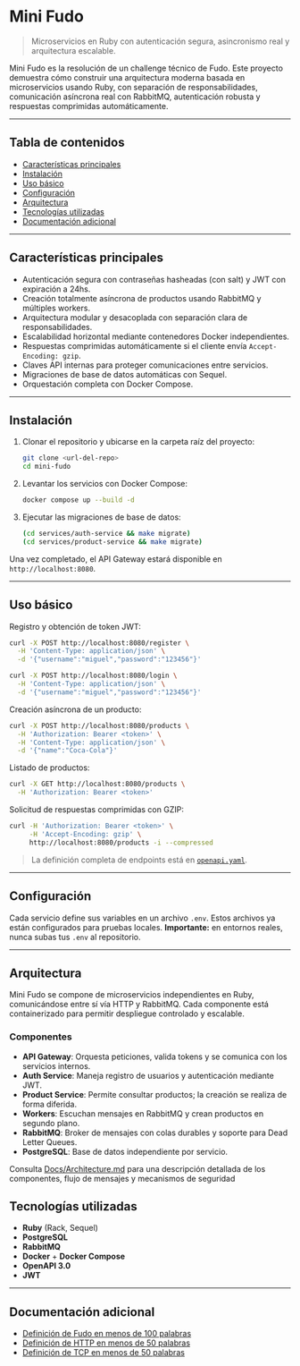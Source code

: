 # Mini Fudo

> Microservicios en Ruby con autenticación segura, asincronismo real y arquitectura escalable.

Mini Fudo es la resolución de un challenge técnico de Fudo. Este proyecto demuestra cómo construir una arquitectura moderna basada en microservicios usando Ruby, con separación de responsabilidades, comunicación asíncrona real con RabbitMQ, autenticación robusta y respuestas comprimidas automáticamente.

---

## Tabla de contenidos

- [Características principales](#características-principales)
- [Instalación](#instalación)
- [Uso básico](#uso-básico)
- [Configuración](#configuración)
- [Arquitectura](#arquitectura)
- [Tecnologías utilizadas](#tecnologías-utilizadas)
- [Documentación adicional](#documentación-adicional)

---

## Características principales

- Autenticación segura con contraseñas hasheadas (con salt) y JWT con expiración a 24hs.
- Creación totalmente asíncrona de productos usando RabbitMQ y múltiples workers.
- Arquitectura modular y desacoplada con separación clara de responsabilidades.
- Escalabilidad horizontal mediante contenedores Docker independientes.
- Respuestas comprimidas automáticamente si el cliente envía `Accept-Encoding: gzip`.
- Claves API internas para proteger comunicaciones entre servicios.
- Migraciones de base de datos automáticas con Sequel.
- Orquestación completa con Docker Compose.

---

## Instalación

1. Clonar el repositorio y ubicarse en la carpeta raíz del proyecto:

    ```bash
    git clone <url-del-repo>
    cd mini-fudo
    ```

2. Levantar los servicios con Docker Compose:

    ```bash
    docker compose up --build -d
    ```

3. Ejecutar las migraciones de base de datos:

    ```bash
    (cd services/auth-service && make migrate)
    (cd services/product-service && make migrate)
    ```

Una vez completado, el API Gateway estará disponible en `http://localhost:8080`.

---

## Uso básico

Registro y obtención de token JWT:

```bash
curl -X POST http://localhost:8080/register \
  -H 'Content-Type: application/json' \
  -d '{"username":"miguel","password":"123456"}'

curl -X POST http://localhost:8080/login \
  -H 'Content-Type: application/json' \
  -d '{"username":"miguel","password":"123456"}'
```

Creación asíncrona de un producto:

```bash
curl -X POST http://localhost:8080/products \
  -H 'Authorization: Bearer <token>' \
  -H 'Content-Type: application/json' \
  -d '{"name":"Coca-Cola"}'
```

Listado de productos:

```bash
curl -X GET http://localhost:8080/products \
  -H 'Authorization: Bearer <token>'
```

Solicitud de respuestas comprimidas con GZIP:

```bash
curl -H 'Authorization: Bearer <token>' \
     -H 'Accept-Encoding: gzip' \
     http://localhost:8080/products -i --compressed
```

> La definición completa de endpoints está en [`openapi.yaml`](services/api-gateway/static/openapi.yaml).

---

## Configuración

Cada servicio define sus variables en un archivo `.env`. Estos archivos ya están configurados para pruebas locales. **Importante:** en entornos reales, nunca subas tus `.env` al repositorio.

---

## Arquitectura

Mini Fudo se compone de microservicios independientes en Ruby, comunicándose entre sí vía HTTP y RabbitMQ. Cada componente está containerizado para permitir despliegue controlado y escalable.

### Componentes

- **API Gateway**: Orquesta peticiones, valida tokens y se comunica con los servicios internos.
- **Auth Service**: Maneja registro de usuarios y autenticación mediante JWT.
- **Product Service**: Permite consultar productos; la creación se realiza de forma diferida.
- **Workers**: Escuchan mensajes en RabbitMQ y crean productos en segundo plano.
- **RabbitMQ**: Broker de mensajes con colas durables y soporte para Dead Letter Queues.
- **PostgreSQL**: Base de datos independiente por servicio.

Consulta [Docs/Architecture.md](/Docs/Architecture.md) para una descripción detallada de los componentes, flujo de mensajes y mecanismos de seguridad

## Tecnologías utilizadas

- **Ruby** (Rack, Sequel)
- **PostgreSQL**
- **RabbitMQ**
- **Docker** + **Docker Compose**
- **OpenAPI 3.0**
- **JWT**

---

## Documentación adicional

- [Definición de Fudo en menos de 100 palabras](./FUDO.md)
- [Definición de HTTP en menos de 50 palabras](./HTTP.md)
- [Definición de TCP en menos de 50 palabras](./TCP.md)

